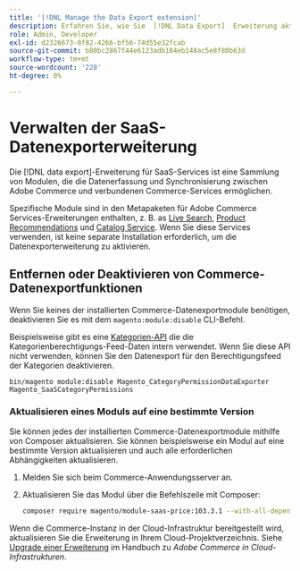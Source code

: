 ```yaml
---
title: '[!DNL Manage the Data Export extension]'
description: Erfahren Sie, wie Sie  [!DNL Data Export]  Erweiterung aktualisieren und nicht erforderliche Datenexportdienste entfernen oder deaktivieren.
role: Admin, Developer
exl-id: d2326673-0f82-4266-bf56-74d55e32fcab
source-git-commit: b80bc2867f44e6123adb104eb148ac5e8f80b63d
workflow-type: tm+mt
source-wordcount: '228'
ht-degree: 0%

---
```


# Verwalten der SaaS-Datenexporterweiterung

Die [!DNL data export]-Erweiterung für SaaS-Services ist eine Sammlung von Modulen, die die Datenerfassung und Synchronisierung zwischen Adobe Commerce und verbundenen Commerce-Services ermöglichen.

Spezifische Module sind in den Metapaketen für Adobe Commerce Services-Erweiterungen enthalten, z. B.
as [Live Search](/help/live-search/overview.md), [Product Recommendations](/help/product-recommendations/overview.md) und [Catalog Service](/help/catalog-service/overview.md). Wenn Sie diese Services verwenden, ist keine separate Installation erforderlich, um die Datenexporterweiterung zu aktivieren.

## Entfernen oder Deaktivieren von Commerce-Datenexportfunktionen

Wenn Sie keines der installierten Commerce-Datenexportmodule benötigen, deaktivieren Sie es mit dem `magento:module:disable` CLI-Befehl.

Beispielsweise gibt es eine [Kategorien-API](https://developer.adobe.com/commerce/services/graphql/catalog-service/categories/) die die Kategorienberechtigungs-Feed-Daten intern verwendet. Wenn Sie diese API nicht verwenden, können Sie den Datenexport für den Berechtigungsfeed der Kategorien deaktivieren.

```shell script
bin/magento module:disable Magento_CategoryPermissionDataExporter Magento_SaaSCategoryPermissions
```

### Aktualisieren eines Moduls auf eine bestimmte Version

Sie können jedes der installierten Commerce-Datenexportmodule mithilfe von Composer aktualisieren. Sie können beispielsweise ein Modul auf eine bestimmte Version aktualisieren und auch alle erforderlichen Abhängigkeiten aktualisieren.

1. Melden Sie sich beim Commerce-Anwendungsserver an.

1. Aktualisieren Sie das Modul über die Befehlszeile mit Composer:

   ```bash
   composer require magento/module-saas-price:103.3.1 --with-all-dependencies
   ```

Wenn die Commerce-Instanz in der Cloud-Infrastruktur bereitgestellt wird, aktualisieren Sie die Erweiterung in Ihrem Cloud-Projektverzeichnis. Siehe [Upgrade einer Erweiterung](https://experienceleague.adobe.com/en/docs/commerce-cloud-service/user-guide/configure-store/extensions#upgrade-an-extension) im Handbuch zu _Adobe Commerce in Cloud-Infrastrukturen_.
